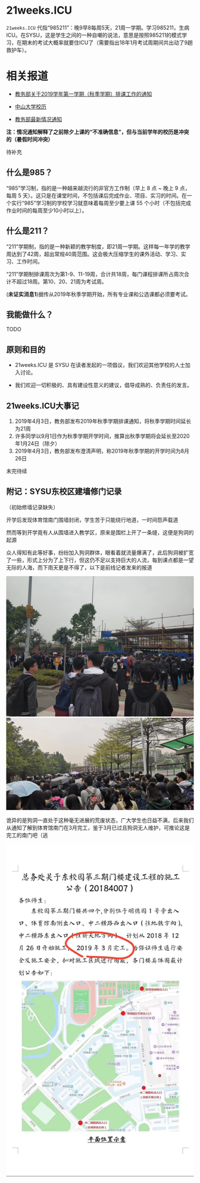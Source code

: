 # 21weeks.ICU

`21weeks.ICU` 代指“985211”：晚9早8每周5天，21周一学期。学习985211，生病ICU。在SYSU，这是学生之间的一种自嘲的说法，意思是按照985211的模式学习，在期末的考试大概率就要住ICU了（需要指出18年1月考试周期间共出动了9趟救护车）。

相关报道
======= 
- [教务部关于2019学年第一学期（秋季学期）排课工作的通知](http://jwb.sysu.edu.cn/content/47019?from=timeline&isappinstalled=0)  

- [中山大学校历](http://jwb.sysu.edu.cn/calendar)  
  
- [教务部最新情况通知](http://jwb.sysu.edu.cn/content/47020)  

**注：情况通知解释了之前除夕上课的“不准确信息”，但与当前学年的校历是冲突的（暑假时间冲突）**  

待补充

什么是985？
---

“985”学习制，指的是一种越来越流行的非官方工作制（早上 8 点 ~ 晚上 9 点，每周 5 天）。这只是在课堂时间，不包括课后完成作业、项目、实习的时间。在一个实行“985”学习制的学校学习就意味着每周至少要上课 55 个小时（不包括完成作业时间的每周至少10小时以上）。

什么是211？
---

“211”学期制，指的是一种新颖的教学制度，即21周一学期。这样每一年学的教学周达到了42周，超出常规40周范围。这会极大压缩学生的课外活动、学习、实习、工作时间。  

“211”学期制排课周次为第1-9、11-19周，合计共18周，每门课程排课所占周次合计不超过18周。第10、20、21周为考试周。  

(**未证实消息1**)据传从2019年秋季学期开始，所有专业课和公选课都必须要考试。  

我能做什么？
---
TODO

原则和目的
---

* 21weeks.ICU 是 SYSU 在读者发起的一项倡议，我们欢迎其他学校的人士加入讨论。

* 我们欢迎一切积极的、具有建设性意义的建议，倡导成熟的、负责任的发言。


21weeks.ICU大事记
---  
1. 2019年4月3日，教务部发布2019年秋季学期排课通知，将秋季学期时间延长为21周  
2. 许多同学以9月1日作为秋季学期开学时间，推算出秋季学期将会延长至2020年1月24日（除夕）  
3. 2019年4月3日，教务部发布澄清声明，称2019年秋季学期的开学时间为8月26日  

未完待续  

附记：SYSU东校区建墙修门记录  
---  

（初始修墙记录缺失）

开学后发现体育馆南门围墙封闭，学生苦于只能绕行地道，一时间怨声载道

然而等到开学竟有人从围墙进入教学区，原来是围栏上开了一条缝，这便是狗洞的起源

众人得知有此等好事，纷纷加入狗洞群体，眼看着就流量爆满了，此后狗洞被扩宽了一些，形式上分为了上下行，但这仍不足以支持巨大的人流，每到课点都是一望无际的人海，而下雨天更是不得了，以下是前线记者发来的报道

![](hole1.jpg)
![](hole2.jpg)

诡异的是狗洞一直处于这种毫无进展的荒废状态，广大学生也日益不满，后来我们从通知了解到体育馆南门在3月完工，鉴于3月已过且狗洞无人维护，可推论这是完工的南门吧（逃

![](complete.jpg)